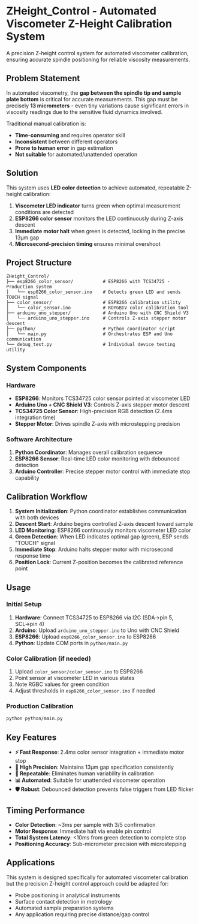 # ZHeight_Control - Automated Viscometer Z-Height Calibration System

A precision Z-height control system for automated viscometer calibration, ensuring accurate spindle positioning for reliable viscosity measurements.

## Problem Statement

In automated viscometry, the **gap between the spindle tip and sample plate bottom** is critical for accurate measurements. This gap must be precisely **13 micrometers** - even tiny variations cause significant errors in viscosity readings due to the sensitive fluid dynamics involved.

Traditional manual calibration is:
- **Time-consuming** and requires operator skill
- **Inconsistent** between different operators  
- **Prone to human error** in gap estimation
- **Not suitable** for automated/unattended operation

## Solution

This system uses **LED color detection** to achieve automated, repeatable Z-height calibration:

1. **Viscometer LED indicator** turns green when optimal measurement conditions are detected
2. **ESP8266 color sensor** monitors the LED continuously during Z-axis descent  
3. **Immediate motor halt** when green is detected, locking in the precise 13μm gap
4. **Microsecond-precision timing** ensures minimal overshoot

## Project Structure

```
ZHeight_Control/
├── esp8266_color_sensor/           # ESP8266 with TCS34725 - Production system
│   └── esp8266_color_sensor.ino    # Detects green LED and sends TOUCH signal
├── color_sensor/                   # ESP8266 calibration utility  
│   └── color_sensor.ino            # ROYGBIV color calibration tool
├── arduino_uno_stepper/            # Arduino Uno with CNC Shield V3
│   └── arduino_uno_stepper.ino     # Controls Z-axis stepper motor descent
├── python/                         # Python coordinator script
│   └── main.py                     # Orchestrates ESP and Uno communication
└── debug_test.py                   # Individual device testing utility
```

## System Components

### Hardware
- **ESP8266**: Monitors TCS34725 color sensor pointed at viscometer LED
- **Arduino Uno + CNC Shield V3**: Controls Z-axis stepper motor descent
- **TCS34725 Color Sensor**: High-precision RGB detection (2.4ms integration time)
- **Stepper Motor**: Drives spindle Z-axis with microstepping precision

### Software Architecture
1. **Python Coordinator**: Manages overall calibration sequence
2. **ESP8266 Sensor**: Real-time LED color monitoring with debounced detection
3. **Arduino Controller**: Precise stepper motor control with immediate stop capability

## Calibration Workflow

1. **System Initialization**: Python coordinator establishes communication with both devices
2. **Descent Start**: Arduino begins controlled Z-axis descent toward sample
3. **LED Monitoring**: ESP8266 continuously monitors viscometer LED color  
4. **Green Detection**: When LED indicates optimal gap (green), ESP sends "TOUCH" signal
5. **Immediate Stop**: Arduino halts stepper motor with microsecond response time
6. **Position Lock**: Current Z-position becomes the calibrated reference point

## Usage

### Initial Setup
1. **Hardware**: Connect TCS34725 to ESP8266 via I2C (SDA→pin 5, SCL→pin 4)
2. **Arduino**: Upload `arduino_uno_stepper.ino` to Uno with CNC Shield
3. **ESP8266**: Upload `esp8266_color_sensor.ino` to ESP8266  
4. **Python**: Update COM ports in `python/main.py`

### Color Calibration (if needed)
1. Upload `color_sensor/color_sensor.ino` to ESP8266
2. Point sensor at viscometer LED in various states
3. Note RGBC values for green condition
4. Adjust thresholds in `esp8266_color_sensor.ino` if needed

### Production Calibration
```bash
python python/main.py
```

## Key Features

- **⚡ Fast Response**: 2.4ms color sensor integration + immediate motor stop
- **🎯 High Precision**: Maintains 13μm gap specification consistently  
- **🔄 Repeatable**: Eliminates human variability in calibration
- **📊 Automated**: Suitable for unattended viscometer operation
- **🛡️ Robust**: Debounced detection prevents false triggers from LED flicker

## Timing Performance

- **Color Detection**: ~3ms per sample with 3/5 confirmation
- **Motor Response**: Immediate halt via enable pin control
- **Total System Latency**: <10ms from green detection to complete stop
- **Positioning Accuracy**: Sub-micrometer precision with microstepping

## Applications

This system is designed specifically for automated viscometer calibration but the precision Z-height control approach could be adapted for:
- Probe positioning in analytical instruments
- Surface contact detection in metrology  
- Automated sample preparation systems
- Any application requiring precise distance/gap control